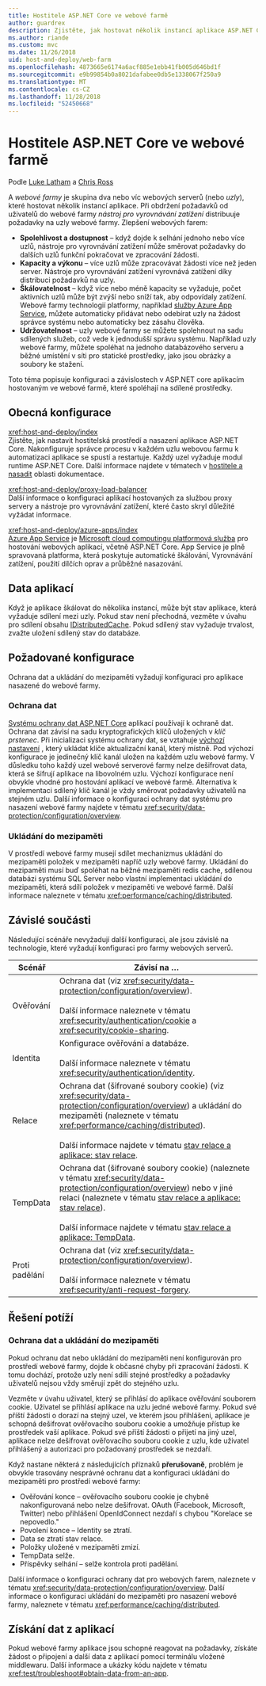 ```yaml
---
title: Hostitele ASP.NET Core ve webové farmě
author: guardrex
description: Zjistěte, jak hostovat několik instancí aplikace ASP.NET Core se sdílenými prostředky v prostředí webové farmy.
ms.author: riande
ms.custom: mvc
ms.date: 11/26/2018
uid: host-and-deploy/web-farm
ms.openlocfilehash: 4873665e6174a6acf885e1ebb41fb005d646bd1f
ms.sourcegitcommit: e9b99854b0a8021dafabee0db5e1338067f250a9
ms.translationtype: MT
ms.contentlocale: cs-CZ
ms.lasthandoff: 11/28/2018
ms.locfileid: "52450668"
---
```

# <a name="host-aspnet-core-in-a-web-farm"></a>Hostitele ASP.NET Core ve webové farmě

Podle [Luke Latham](https://github.com/guardrex) a [Chris Ross](https://github.com/Tratcher)

A *webové farmy* je skupina dva nebo víc webových serverů (nebo *uzly*), které hostovat několik instancí aplikace. Při obdržení požadavků od uživatelů do webové farmy *nástroj pro vyrovnávání zatížení* distribuuje požadavky na uzly webové farmy. Zlepšení webových farem:

* **Spolehlivost a dostupnost** &ndash; když dojde k selhání jednoho nebo více uzlů, nástroje pro vyrovnávání zatížení může směrovat požadavky do dalších uzlů funkční pokračovat ve zpracování žádosti.
* **Kapacity a výkonu** &ndash; více uzlů může zpracovávat žádosti více než jeden server. Nástroje pro vyrovnávání zatížení vyrovnává zatížení díky distribuci požadavků na uzly.
* **Škálovatelnost** &ndash; když více nebo méně kapacity se vyžaduje, počet aktivních uzlů může být zvýší nebo sníží tak, aby odpovídaly zatížení. Webové farmy technologií platformy, například [služby Azure App Service](https://azure.microsoft.com/services/app-service/), můžete automaticky přidávat nebo odebírat uzly na žádost správce systému nebo automaticky bez zásahu člověka.
* **Udržovatelnost** &ndash; uzly webové farmy se můžete spolehnout na sadu sdílených služeb, což vede k jednodušší správu systému. Například uzly webové farmy, můžete spoléhat na jednoho databázového serveru a běžné umístění v síti pro statické prostředky, jako jsou obrázky a soubory ke stažení.

Toto téma popisuje konfiguraci a závislostech v ASP.NET core aplikacím hostovaným ve webové farmě, které spoléhají na sdílené prostředky.

## <a name="general-configuration"></a>Obecná konfigurace

<xref:host-and-deploy/index>  
Zjistěte, jak nastavit hostitelská prostředí a nasazení aplikace ASP.NET Core. Nakonfiguruje správce procesu v každém uzlu webovou farmu k automatizaci aplikace se spustí a restartuje. Každý uzel vyžaduje modul runtime ASP.NET Core. Další informace najdete v tématech v [hostitele a nasadit](xref:host-and-deploy/index) oblasti dokumentace.

<xref:host-and-deploy/proxy-load-balancer>  
Další informace o konfiguraci aplikací hostovaných za službou proxy servery a nástroje pro vyrovnávání zatížení, které často skryl důležité vyžádat informace.

<xref:host-and-deploy/azure-apps/index>  
[Azure App Service](https://azure.microsoft.com/services/app-service/) je [Microsoft cloud computingu platformová služba](https://azure.microsoft.com/) pro hostování webových aplikací, včetně ASP.NET Core. App Service je plně spravovaná platforma, která poskytuje automatické škálování, Vyrovnávání zatížení, použití dílčích oprav a průběžné nasazování.

## <a name="app-data"></a>Data aplikací

Když je aplikace škálovat do několika instancí, může být stav aplikace, která vyžaduje sdílení mezi uzly. Pokud stav není přechodná, vezměte v úvahu pro sdílení obsahu [IDistributedCache](/dotnet/api/microsoft.extensions.caching.distributed.idistributedcache). Pokud sdílený stav vyžaduje trvalost, zvažte uložení sdílený stav do databáze.

## <a name="required-configuration"></a>Požadované konfigurace

Ochrana dat a ukládání do mezipaměti vyžadují konfiguraci pro aplikace nasazené do webové farmy.

### <a name="data-protection"></a>Ochrana dat

[Systému ochrany dat ASP.NET Core](xref:security/data-protection/introduction) aplikací používají k ochraně dat. Ochrana dat závisí na sadu kryptografických klíčů uložených v *klíč prstenec*. Při inicializaci systému ochrany dat, se vztahuje [výchozí nastavení](xref:security/data-protection/configuration/default-settings) , který ukládat klíče aktualizační kanál, který místně. Pod výchozí konfigurace je jedinečný klíč kanál uložen na každém uzlu webové farmy. V důsledku toho každý uzel webové serverové farmy nelze dešifrovat data, která se šifrují aplikace na libovolném uzlu. Výchozí konfigurace není obvykle vhodné pro hostování aplikací ve webové farmě. Alternativa k implementaci sdílený klíč kanál je vždy směrovat požadavky uživatelů na stejném uzlu. Další informace o konfiguraci ochrany dat systému pro nasazení webové farmy najdete v tématu <xref:security/data-protection/configuration/overview>.

### <a name="caching"></a>Ukládání do mezipaměti

V prostředí webové farmy musejí sdílet mechanizmus ukládání do mezipaměti položek v mezipaměti napříč uzly webové farmy. Ukládání do mezipaměti musí buď spoléhat na běžné mezipaměti redis cache, sdílenou databázi systému SQL Server nebo vlastní implementaci ukládání do mezipaměti, která sdílí položek v mezipaměti ve webové farmě. Další informace naleznete v tématu <xref:performance/caching/distributed>.

## <a name="dependent-components"></a>Závislé součásti

Následující scénáře nevyžadují další konfiguraci, ale jsou závislé na technologie, které vyžadují konfiguraci pro farmy webových serverů.

| Scénář | Závisí na &hellip; |
| -------- | ------------------- |
| Ověřování | Ochrana dat (viz <xref:security/data-protection/configuration/overview>).<br><br>Další informace naleznete v tématu <xref:security/authentication/cookie> a <xref:security/cookie-sharing>. |
| Identita | Konfigurace ověřování a databáze.<br><br>Další informace naleznete v tématu <xref:security/authentication/identity>. |
| Relace | Ochrana dat (šifrované soubory cookie) (viz <xref:security/data-protection/configuration/overview>) a ukládání do mezipaměti (naleznete v tématu <xref:performance/caching/distributed>).<br><br>Další informace najdete v tématu [stav relace a aplikace: stav relace](xref:fundamentals/app-state#session-state). |
| TempData | Ochrana dat (šifrované soubory cookie) (naleznete v tématu <xref:security/data-protection/configuration/overview>) nebo v jiné relaci (naleznete v tématu [stav relace a aplikace: stav relace](xref:fundamentals/app-state#session-state)).<br><br>Další informace najdete v tématu [stav relace a aplikace: TempData](xref:fundamentals/app-state#tempdata). |
| Proti padělání | Ochrana dat (viz <xref:security/data-protection/configuration/overview>).<br><br>Další informace naleznete v tématu <xref:security/anti-request-forgery>. |

## <a name="troubleshoot"></a>Řešení potíží

### <a name="data-protection-and-caching"></a>Ochrana dat a ukládání do mezipaměti

Pokud ochranu dat nebo ukládání do mezipaměti není konfigurován pro prostředí webové farmy, dojde k občasné chyby při zpracování žádosti. K tomu dochází, protože uzly není sdílí stejné prostředky a požadavky uživatelů nejsou vždy směrují zpět do stejného uzlu.

Vezměte v úvahu uživatel, který se přihlásí do aplikace ověřování souborem cookie. Uživatel se přihlásí aplikace na uzlu jedné webové farmy. Pokud své příští žádosti o dorazí na stejný uzel, ve kterém jsou přihlášeni, aplikace je schopná dešifrovat ověřovacího souboru cookie a umožňuje přístup ke prostředek vaší aplikace. Pokud své příští žádosti o přijetí na jiný uzel, aplikace nelze dešifrovat ověřovacího souboru cookie z uzlu, kde uživatel přihlášený a autorizaci pro požadovaný prostředek se nezdaří.

Když nastane některá z následujících příznaků **přerušovaně**, problém je obvykle trasovány nesprávné ochranu dat a konfiguraci ukládání do mezipaměti pro prostředí webové farmy:

* Ověřování konce &ndash; ověřovacího souboru cookie je chybně nakonfigurovaná nebo nelze dešifrovat. OAuth (Facebook, Microsoft, Twitter) nebo přihlášení OpenIdConnect nezdaří s chybou "Korelace se nepovedlo."
* Povolení konce &ndash; Identity se ztratí.
* Data se ztratí stav relace.
* Položky uložené v mezipaměti zmizí.
* TempData selže.
* Příspěvky selhání &ndash; selže kontrola proti padělání.

Další informace o konfiguraci ochrany dat pro webových farem, naleznete v tématu <xref:security/data-protection/configuration/overview>. Další informace o konfiguraci ukládání do mezipaměti pro nasazení webové farmy, naleznete v tématu <xref:performance/caching/distributed>.

## <a name="obtain-data-from-apps"></a>Získání dat z aplikací

Pokud webové farmy aplikace jsou schopné reagovat na požadavky, získáte žádost o připojení a další data z aplikací pomocí terminálu vložené middlewaru. Další informace a ukázky kódu najdete v tématu <xref:test/troubleshoot#obtain-data-from-an-app>.
